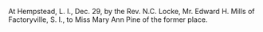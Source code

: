 At Hempstead, L. I., Dec. 29, by the Rev. N.C. Locke, Mr. Edward H. Mills of Factoryville, S. I., to Miss Mary Ann Pine of the former place.